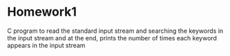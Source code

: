 # Homework1
C program to read the standard input stream and searching the keywords in the input stream and at the end, prints the number of times each keyword appears in the input stream

